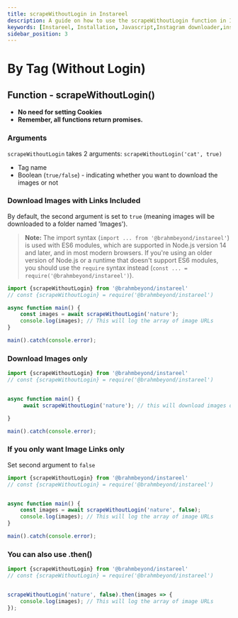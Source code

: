 ```yaml
---
title: scrapeWithoutLogin in Instareel
description: A guide on how to use the scrapeWithoutLogin function in Instareel to scrape Instagram posts without login.
keywords: [Instareel, Installation, Javascript,Instagram downloader,instagram,reels downloader,instagram post downloader,instagram reels downloader,Javascript package, Node.js, npm]
sidebar_position: 3
---
```



# By Tag (Without Login)

## Function - scrapeWithoutLogin()

- **No need for setting Cookies**
- **Remember, all functions return promises.**

### Arguments
`scrapeWithoutLogin` takes 2 arguments: `scrapeWithoutLogin('cat', true)`
- Tag name
- Boolean (`true/false`) - indicating whether you want to download the images or not

### Download Images with Links Included
By default, the second argument is set to `true` (meaning images will be downloaded to a folder named 'Images').

> **Note:** The import syntax (`import ... from '@brahmbeyond/instareel'`) is used with ES6 modules, which are supported in Node.js version 14 and later, and in most modern browsers. If you're using an older version of Node.js or a runtime that doesn't support ES6 modules, you should use the `require` syntax instead (`const ... = require('@brahmbeyond/instareel')`).


```js title="insta.js"
import {scrapeWithoutLogin} from '@brahmbeyond/instareel'
// const {scrapeWithoutLogin} = require('@brahmbeyond/instareel')

async function main() {
    const images = await scrapeWithoutLogin('nature');
    console.log(images); // This will log the array of image URLs  
}

main().catch(console.error);

```

### Download Images only

```js title="insta.js"
import {scrapeWithoutLogin} from '@brahmbeyond/instareel'
// const {scrapeWithoutLogin} = require('@brahmbeyond/instareel')


async function main() {
     await scrapeWithoutLogin('nature'); // this will download images only

}

main().catch(console.error);
```


### If you only want Image Links only
Set second argument to `false`  
```js title="insta.js"
import {scrapeWithoutLogin} from '@brahmbeyond/instareel'
// const {scrapeWithoutLogin} = require('@brahmbeyond/instareel')


async function main() {
    const images = await scrapeWithoutLogin('nature', false);
    console.log(images); // This will log the array of image URLs
}

main().catch(console.error);
```



### You can also use .then()

```js title="insta.js"
import {scrapeWithoutLogin} from '@brahmbeyond/instareel'
// const {scrapeWithoutLogin} = require('@brahmbeyond/instareel')


scrapeWithoutLogin('nature', false).then(images => {
    console.log(images); // This will log the array of image URLs
});
```


